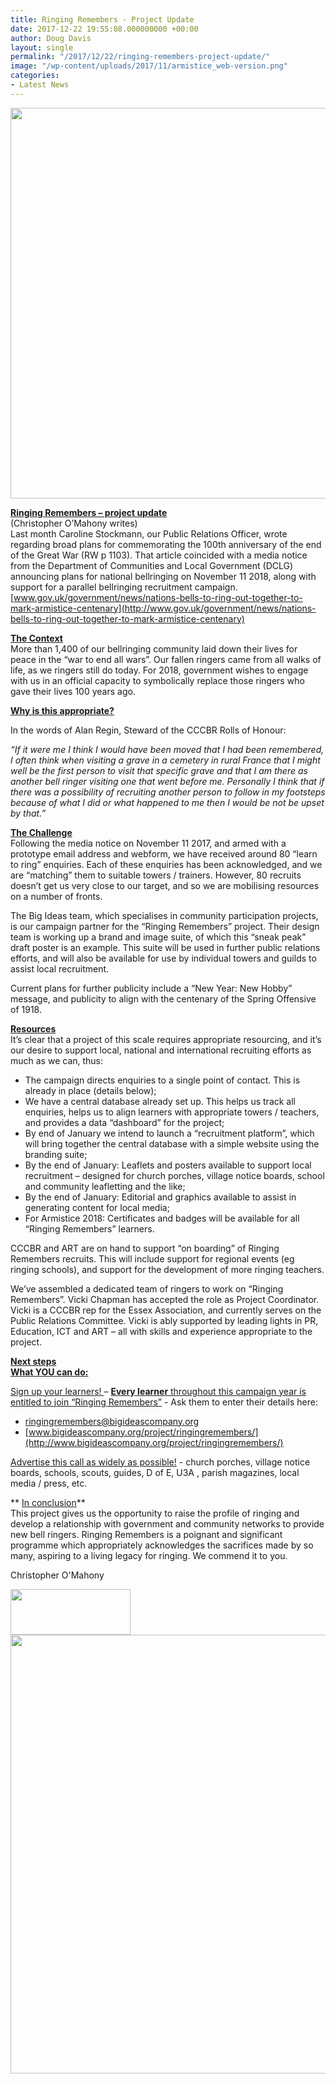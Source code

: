 ```yaml
---
title: Ringing Remembers - Project Update
date: 2017-12-22 19:55:08.000000000 +00:00
author: Doug Davis
layout: single
permalink: "/2017/12/22/ringing-remembers-project-update/"
image: "/wp-content/uploads/2017/11/armistice_web-version.png"
categories:
- Latest News
---
```

<img loading="lazy" class="aligncenter size-full wp-image-12011" src="https://cccbr.org.uk/wp-content/uploads/2017/12/RR-newsletterimage-v1.jpg" alt="" width="1458" height="625" srcset="https://cccbr.org.uk/wp-content/uploads/2017/12/RR-newsletterimage-v1.jpg 1458w, https://cccbr.org.uk/wp-content/uploads/2017/12/RR-newsletterimage-v1-300x129.jpg 300w, https://cccbr.org.uk/wp-content/uploads/2017/12/RR-newsletterimage-v1-768x329.jpg 768w, https://cccbr.org.uk/wp-content/uploads/2017/12/RR-newsletterimage-v1-1024x439.jpg 1024w, https://cccbr.org.uk/wp-content/uploads/2017/12/RR-newsletterimage-v1-600x257.jpg 600w" sizes="(max-width: 1458px) 100vw, 1458px" />

<span style="text-decoration: underline;"><strong>Ringing Remembers – project update</strong></span>  
(Christopher O’Mahony writes)  
Last month Caroline Stockmann, our Public Relations Officer, wrote regarding broad plans for commemorating the 100th anniversary of the end of the Great War (RW p 1103). That article coincided with a media notice from the Department of Communities and Local Government (DCLG) announcing plans for national bellringing on November 11 2018, along with support for a parallel bellringing recruitment campaign.  
[www.gov.uk/government/news/nations-bells-to-ring-out-together-to-mark-armistice-centenary](http://www.gov.uk/government/news/nations-bells-to-ring-out-together-to-mark-armistice-centenary)

**<u>The Context</u>**  
More than 1,400 of our bellringing community laid down their lives for peace in the “war to end all wars”. Our fallen ringers came from all walks of life, as we ringers still do today. For 2018, government wishes to engage with us in an official capacity to symbolically replace those ringers who gave their lives 100 years ago.

**<u>Why is this appropriate?</u>**

In the words of Alan Regin, Steward of the CCCBR Rolls of Honour:

_“If it were me I think I would have been moved that I had been remembered, I often think when visiting a grave in a cemetery in rural France that I might well be the first person to visit that specific grave and that I am there as another bell ringer visiting one that went before me. Personally I think that if there was a possibility of recruiting another person to follow in my footsteps because of what I did or what happened to me then I would be not be upset by that.”_

**<u>The Challenge</u>**  
Following the media notice on November 11 2017, and armed with a prototype email address and webform, we have received around 80 “learn to ring” enquiries. Each of these enquiries has been acknowledged, and we are “matching” them to suitable towers / trainers. However, 80 recruits doesn’t get us very close to our target, and so we are mobilising resources on a number of fronts.

The Big Ideas team, which specialises in community participation projects, is our campaign partner for the “Ringing Remembers” project. Their design team is working up a brand and image suite, of which this “sneak peak” draft poster is an example. This suite will be used in further public relations efforts, and will also be available for use by individual towers and guilds to assist local recruitment.

Current plans for further publicity include a “New Year: New Hobby” message, and publicity to align with the centenary of the Spring Offensive of 1918.

**<u>Resources</u>**  
It’s clear that a project of this scale requires appropriate resourcing, and it’s our desire to support local, national and international recruiting efforts as much as we can, thus:

  * The campaign directs enquiries to a single point of contact. This is already in place (details below);
  * We have a central database already set up. This helps us track all enquiries, helps us to align learners with appropriate towers / teachers, and provides a data “dashboard” for the project;
  * By end of January we intend to launch a “recruitment platform”, which will bring together the central database with a simple website using the branding suite;
  * By the end of January: Leaflets and posters available to support local recruitment – designed for church porches, village notice boards, school and community leafletting and the like;
  * By the end of January: Editorial and graphics available to assist in generating content for local media;
  * For Armistice 2018: Certificates and badges will be available for all “Ringing Remembers” learners.

CCCBR and ART are on hand to support “on boarding” of Ringing Remembers recruits. This will include support for regional events (eg ringing schools), and support for the development of more ringing teachers.

We’ve assembled a dedicated team of ringers to work on “Ringing Remembers”. Vicki Chapman has accepted the role as Project Coordinator. Vicki is a CCCBR rep for the Essex Association, and currently serves on the Public Relations Committee. Vicki is ably supported by leading lights in PR, Education, ICT and ART – all with skills and experience appropriate to the project.

**<u>Next steps<br /> What YOU can do:</u>**

<u>Sign up your learners! </u>– <u><b>Every learner</b> throughout this campaign year is entitled to join “Ringing Remembers”</u> - Ask them to enter their details here:

  * <ringingremembers@bigideascompany.org>
  * [www.bigideascompany.org/project/ringingremembers/](http://www.bigideascompany.org/project/ringingremembers/)

<u>Advertise this call as widely as possible!</u> - church porches, village notice boards, schools, scouts, guides, D of E, U3A , parish magazines, local media / press, etc.

** <u>In conclusion</u>**  
This project gives us the opportunity to raise the profile of ringing and develop a relationship with government and community networks to provide new bell ringers. Ringing Remembers is a poignant and significant programme which appropriately acknowledges the sacrifices made by so many, aspiring to a living legacy for ringing. We commend it to you.

Christopher O&apos;Mahony

<img loading="lazy" class="size-full wp-image-11843 alignleft" src="https://cccbr.org.uk/wp-content/uploads/2017/12/IMG_0196-e1512246285862.jpg" alt="" width="192" height="73" /> 

<img loading="lazy" class="aligncenter size-full wp-image-11652" src="https://cccbr.org.uk/wp-content/uploads/2017/11/RFP-v27.png" alt="" width="2600" height="702" srcset="https://cccbr.org.uk/wp-content/uploads/2017/11/RFP-v27.png 2600w, https://cccbr.org.uk/wp-content/uploads/2017/11/RFP-v27-300x81.png 300w, https://cccbr.org.uk/wp-content/uploads/2017/11/RFP-v27-768x207.png 768w, https://cccbr.org.uk/wp-content/uploads/2017/11/RFP-v27-1024x276.png 1024w, https://cccbr.org.uk/wp-content/uploads/2017/11/RFP-v27-600x162.png 600w" sizes="(max-width: 2600px) 100vw, 2600px" />
